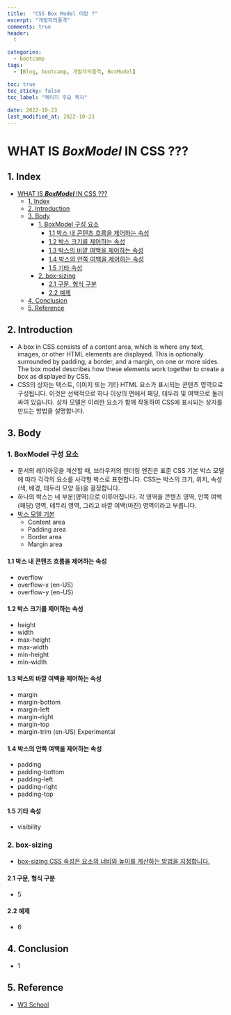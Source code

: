 ```yaml
---
title:  "CSS Box Model 이란 ?"
excerpt: "개발자의품격"
comments: true
header:
  t

categories:
  - bootcamp
tags:
  - [Blog, bootcamp, 개발자의품격, BoxModel]

toc: true
toc_sticky: false
toc_label: "페이지 주요 목차" 
 
date: 2022-10-23
last_modified_at: 2022-10-23
---
```


# WHAT IS ***BoxModel*** IN CSS ???

## 1. Index

- [WHAT IS ***BoxModel*** IN CSS ???](#what-is-boxmodel-in-css-)
  - [1. Index](#1-index)
  - [2. Introduction](#2-introduction)
  - [3. Body](#3-body)
    - [1. BoxModel 구성 요소](#1-boxmodel-구성-요소)
      - [1.1 박스 내 콘텐츠 흐름을 제어하는 속성](#11-박스-내-콘텐츠-흐름을-제어하는-속성)
      - [1.2 박스 크기를 제어하는 속성](#12-박스-크기를-제어하는-속성)
      - [1.3 박스의 바깥 여백을 제어하는 속성](#13-박스의-바깥-여백을-제어하는-속성)
      - [1.4 박스의 안쪽 여백을 제어하는 속성](#14-박스의-안쪽-여백을-제어하는-속성)
      - [1.5 기타 속성](#15-기타-속성)
    - [2. box-sizing](#2-box-sizing)
      - [2.1 구문, 형식 구분](#21-구문-형식-구분)
      - [2.2 예제](#22-예제)
  - [4. Conclusion](#4-conclusion)
  - [5. Reference](#5-reference)

## 2. Introduction 

- A box in CSS consists of a content area, which is where any text, images, or other HTML elements are displayed. This is optionally surrounded by padding, a border, and a margin, on one or more sides. The box model describes how these elements work together to create a box as displayed by CSS.
- CSS의 상자는 텍스트, 이미지 또는 기타 HTML 요소가 표시되는 콘텐츠 영역으로 구성됩니다. 이것은 선택적으로 하나 이상의 면에서 패딩, 테두리 및 여백으로 둘러싸여 있습니다. 상자 모델은 이러한 요소가 함께 작동하여 CSS에 표시되는 상자를 만드는 방법을 설명합니다.

## 3. Body

### 1. BoxModel 구성 요소 

- 문서의 레이아웃을 계산할 때, 브라우저의 렌더링 엔진은 표준 CSS 기본 박스 모델에 따라 각각의 요소를 사각형 박스로 표현합니다. CSS는 박스의 크기, 위치, 속성(색, 배경, 테두리 모양 등)을 결정합니다.
- 하나의 박스는 네 부분(영역)으로 이루어집니다. 각 영역을 콘텐츠 영역, 안쪽 여백(패딩) 영역, 테두리 영역, 그리고 바깥 여백(마진) 영역이라고 부릅니다.
- [박스 모델 기본](https://developer.mozilla.org/en-US/docs/Web/CSS/CSS_Box_Model/Introduction_to_the_CSS_box_model)
  - Content area
  - Padding area
  - Border area
  - Margin area

#### 1.1 박스 내 콘텐츠 흐름을 제어하는 속성

- overflow
- overflow-x (en-US)
- overflow-y (en-US)

#### 1.2 박스 크기를 제어하는 속성

- height
- width
- max-height
- max-width
- min-height
- min-width

#### 1.3 박스의 바깥 여백을 제어하는 속성

- margin
- margin-bottom
- margin-left
- margin-right
- margin-top
- margin-trim (en-US) Experimental

#### 1.4 박스의 안쪽 여백을 제어하는 속성

- padding
- padding-bottom
- padding-left
- padding-right
- padding-top

#### 1.5 기타 속성

- visibility
  
### 2. box-sizing

- [box-sizing CSS 속성은 요소의 너비와 높이를 계산하는 방법을 지정합니다.](https://developer.mozilla.org/ko/docs/Web/CSS/box-sizing)

#### 2.1 구문, 형식 구분

- 5

#### 2.2 예제

- 6

## 4. Conclusion

- 1

## 5. Reference

- [W3 School](https://www.w3schools.com/html/html_images_imagemap.asp)